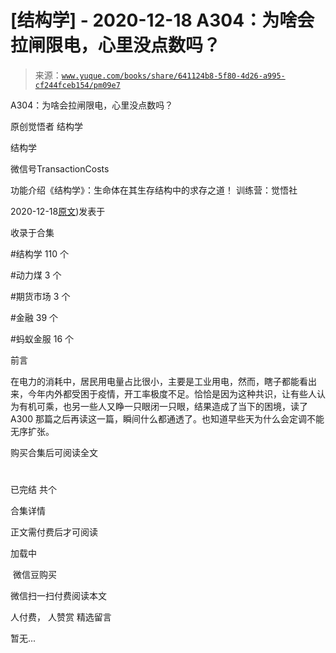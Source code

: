 # [结构学] - 2020-12-18 A304：为啥会拉闸限电，心里没点数吗？

> 来源：[`www.yuque.com/books/share/641124b8-5f80-4d26-a995-cf244fceb154/pm09e7`](https://www.yuque.com/books/share/641124b8-5f80-4d26-a995-cf244fceb154/pm09e7)



A304：为啥会拉闸限电，心里没点数吗？ 

原创觉悟者 结构学 

结构学 

微信号TransactionCosts 

功能介绍《结构学》：生命体在其生存结构中的求存之道！ 训练营：觉悟社 

2020-12-18[原文](https://mp.weixin.qq.com/s?__biz=MzIzMDYwOTM0Mg==&mid=2247484921&idx=1&sn=0f74dcad5b3cecf8e438493543b5457e&chksm=e8b19d28dfc6143eb8a9bdcdc8a57259580a9267ecea4e54032b9a803540f314e3c6a3cb50ca#rd))发表于 

收录于合集 

#结构学 110 个 

#动力煤 3 个 

#期货市场 3 个 

#金融 39 个 

#蚂蚁金服 16 个 

前言 

在电力的消耗中，居民用电量占比很小，主要是工业用电，然而，瞎子都能看出来，今年内外都受困于疫情，开工率极度不足。恰恰是因为这种共识，让有些人认为有机可乘，也另一些人又睁一只眼闭一只眼，结果造成了当下的困境，读了 A300 那篇之后再读这一篇，瞬间什么都通透了。也知道早些天为什么会定调不能无序扩张。 

购买合集后可阅读全文 

# 

已完结 共个 

合集详情 

正文需付费后才可阅读 

加载中 

 微信豆购买 

微信扫一扫付费阅读本文 

人付费， 人赞赏 <ne-h3 id="Isvsx" data-lake-id="Isvsx"><ne-heading-ext><ne-heading-anchor></ne-heading-anchor><ne-heading-fold></ne-heading-fold></ne-heading-ext><ne-heading-content>精选留言</ne-heading-content></ne-h3> 

暂无...
